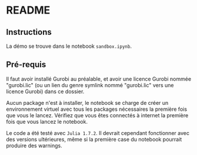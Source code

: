 # README

## Instructions

La démo se trouve dans le notebook `sandbox.ipynb`.

## Pré-requis

Il faut avoir installé Gurobi au préalable, et avoir une licence Gurobi
nommée "gurobi.lic" (ou un lien du genre symlink nommé "gurobi.lic" vers
une licence Gurobi) dans ce dossier.

Aucun package n'est à installer, le notebook se charge de créer un
environnement virtuel avec tous les packages nécessaires la première fois
que vous le lancez. Vérifiez que vous êtes connectés à internet la première
fois que vous lancez le notebook.

Le code a été testé avec `Julia 1.7.2`. Il devrait cependant fonctionner avec
des versions ultérieures, même si la première case du notebook pourrait
produire des warnings.
